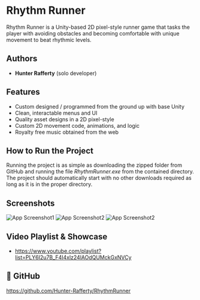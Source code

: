 
# Rhythm Runner

Rhythm Runner is a Unity-based 2D pixel-style runner game that tasks the player with avoiding obstacles
and becoming comfortable with unique movement to beat rhythmic levels.


## Authors

- **Hunter Rafferty** (solo developer)


## Features

- Custom designed / programmed from the ground up with base Unity
- Clean, interactable menus and UI
- Quality asset designs in a 2D pixel-style
- Custom 2D movement code, animations, and logic 
- Royalty free music obtained from the web


## How to Run the Project

Running the project is as simple as downloading the zipped folder from GitHub and running 
the file *RhythmRunner.exe* from the contained directory. The project should automatically 
start with no other downloads required as long as it is in the proper directory.


## Screenshots

![App Screenshot1](https://i.imgur.com/fqNmeoQ.png) 
![App Screenshot2](https://i.imgur.com/DrUTkEE.png)
![App Screenshot2](https://i.imgur.com/0SmIizw.png)


## Video Playlist & Showcase

- https://www.youtube.com/playlist?list=PLY6I2u7B_F4I4xlz24lAOdQUMckGxNVCy


## 🚀 GitHub
https://github.com/Hunter-Rafferty/RhythmRunner

